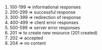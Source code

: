 1. 100-199 => informational responses
2. 200-299 => successful response
3. 300-399 => redirection of response
4. 400-499 => client error responses
5. 500-599 => server error responses
6. 201 => to create new resource (201 created)
7. 202 => accepted
8. 204 => no content

